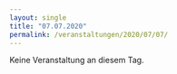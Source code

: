 ```yaml
---
layout: single
title: "07.07.2020"
permalink: /veranstaltungen/2020/07/07/
---
```


Keine Veranstaltung an diesem Tag.
